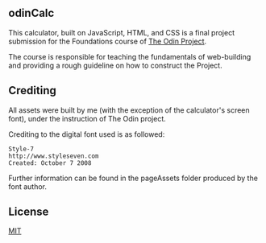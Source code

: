 ## odinCalc

This calculator, built on JavaScript, HTML, and CSS is a final project submission for the Foundations course of [The Odin Project](https://www.theodinproject.com/).

The course is responsible for teaching the fundamentals of web-building and providing a rough guideline on how to construct the Project.

## Crediting 

All assets were built by me (with the exception of the calculator's screen font), under the instruction of The Odin project. 

Crediting to the digital font used is as followed: 

```Sizenko Alexander
Style-7
http://www.styleseven.com
Created: October 7 2008
```

Further information can be found in the pageAssets folder produced by the font author.

## License 

[MIT](https://choosealicense.com/licenses/mit/)


